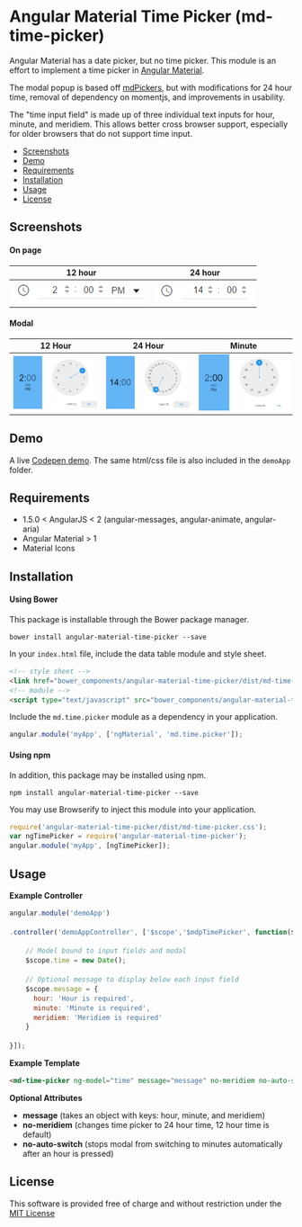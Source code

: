 # Angular Material Time Picker (md-time-picker)

Angular Material has a date picker, but no time picker.  This module is an effort to implement a time picker in [Angular Material](https://material.angularjs.org/latest/).  

The modal popup is based off [mdPickers](https://github.com/alenaksu/mdPickers), but with modifications for 24 hour time, removal of dependency on momentjs, and improvements in usability.

The "time input field" is made up of three individual text inputs for hour, minute, and meridiem.  This allows better cross browser support, especially for older browsers that do not support time input.

* [Screenshots](#screenshots)
* [Demo](#demo)
* [Requirements](#requirements)
* [Installation](#installation)
* [Usage](#usage)
* [License](#license)

## Screenshots

#### On page

12 hour | 24 hour
--------|--------
![12 Hour](/img/time-picker-12.PNG?raw=true) | ![24 hour](/img/time-picker-24.PNG?raw=true)

#### Modal

12 Hour | 24 Hour | Minute
--------|---------|--------
![12Hour](/img/modal-hour-12.PNG?raw=true) | ![24 hour](/img/modal-hour-24.PNG?raw=true) | ![Minute](/img/modal-minute.PNG?raw=true)

## Demo

A live [Codepen demo](http://codepen.io/mattbajorek/pen/OpGVyv).  The same html/css file is also included in the `demoApp` folder.

## Requirements

* 1.5.0 < AngularJS < 2 (angular-messages, angular-animate, angular-aria)
* Angular Material > 1
* Material Icons

## Installation

#### Using Bower

This package is installable through the Bower package manager.

```
bower install angular-material-time-picker --save
```

In your `index.html` file, include the data table module and style sheet.

```html
<!-- style sheet -->
<link href="bower_components/angular-material-time-picker/dist/md-time-picker.min.css" rel="stylesheet" type="text/css"/>
<!-- module -->
<script type="text/javascript" src="bower_components/angular-material-time-picker/dist/md-time-picker.min.js"></script>
```

Include the `md.time.picker` module as a dependency in your application.

```javascript
angular.module('myApp', ['ngMaterial', 'md.time.picker']);
```

#### Using npm

In addition, this package may be installed using npm.

```
npm install angular-material-time-picker --save
```

You may use Browserify to inject this module into your application.

```javascript
require('angular-material-time-picker/dist/md-time-picker.css');
var ngTimePicker = require('angular-material-time-picker');
angular.module('myApp', [ngTimePicker]);
```

## Usage

**Example Controller**

```javascript
angular.module('demoApp')

.controller('demoAppController', ['$scope','$mdpTimePicker', function($scope) {

    // Model bound to input fields and modal
    $scope.time = new Date();

    // Optional message to display below each input field
    $scope.message = {
      hour: 'Hour is required',
      minute: 'Minute is required',
      meridiem: 'Meridiem is required'
    }

}]);
```

**Example Template**

```html
<md-time-picker ng-model="time" message="message" no-meridiem no-auto-switch></md-time-picker>
```
**Optional Attributes**
* **message** (takes an object with keys: hour, minute, and meridiem)
* **no-meridiem** (changes time picker to 24 hour time, 12 hour time is default)
* **no-auto-switch** (stops modal from switching to minutes automatically after an hour is pressed)

## License

This software is provided free of charge and without restriction under the [MIT License](LICENSE.md)
